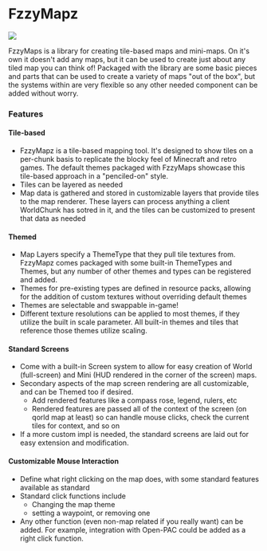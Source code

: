 # FzzyMapz
<p align="left">
<a href="https://opensource.org/licenses/MIT"><img src="https://img.shields.io/badge/License-MIT-brightgreen.svg"></a>
</p>

FzzyMaps is a library for creating tile-based maps and mini-maps. On it's own it doesn't add any maps, but it can be used to create just about any tiled map you can think of! Packaged with the library are some basic pieces and parts that can be used to create a variety of maps "out of the box", but the systems within are very flexible so any other needed component can be added without worry.

### Features

#### Tile-based
* FzzyMapz is a tile-based mapping tool. It's designed to show tiles on a per-chunk basis to replicate the blocky feel of Minecraft and retro games. The default themes packaged with FzzyMaps showcase this tile-based approach in a "penciled-on" style.
* Tiles can be layered as needed
* Map data is gathered and stored in customizable layers that provide tiles to the map renderer. These layers can process anything a client WorldChunk has sotred in it, and the tiles can be customized to present that data as needed

#### Themed
* Map Layers specify a ThemeType that they pull tile textures from. FzzyMapz comes packaged with some built-in ThemeTypes and Themes, but any number of other themes and types can be registered and added. 
* Themes for pre-existing types are defined in resource packs, allowing for the addition of custom textures without overriding default themes
* Themes are selectable and swappable in-game!
* Different texture resolutions can be applied to most themes, if they utilize the built in scale parameter. All built-in themes and tiles that reference those themes utilize scaling.

#### Standard Screens
* Come with a built-in Screen system to allow for easy creation of World (full-screen) and Mini (HUD rendered in the corner of the screen) maps. 
* Secondary aspects of the map screen rendering are all customizable, and can be Themed too if desired.
  * Add rendered features like a compass rose, legend, rulers, etc
  * Rendered features are passed all of the context of the screen (on qorld map at least) so can handle mouse clicks, check the current tiles for context, and so on
* If a more custom impl is needed, the standard screens are laid out for easy extension and modification.

#### Customizable Mouse Interaction
* Define what right clicking on the map does, with some standard features available as standard
* Standard click functions include
  *  Changing the map theme
  *  setting a waypoint, or removing one
*  Any other function (even non-map related if you really want) can be added. For example, integration with Open-PAC could be added as a right click function.
